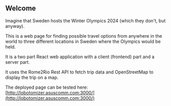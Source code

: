 
## Welcome
Imagine that Sweden hosts the Winter Olympics 2024 (which they don't, but anyway).

This is a web page for finding possible travel options from anywhere in the world to three different locations in Sweden where the Olympics would be held.

It is a two part React web application with a client (frontend) part and a server part.

It uses the Rome2Rio Rest API to fetch trip data and OpenStreetMap to display the trip on a map.

The deployed page can be tested here: [http://lobotomizer.asuscomm.com:3000/](http://lobotomizer.asuscomm.com:3000/)